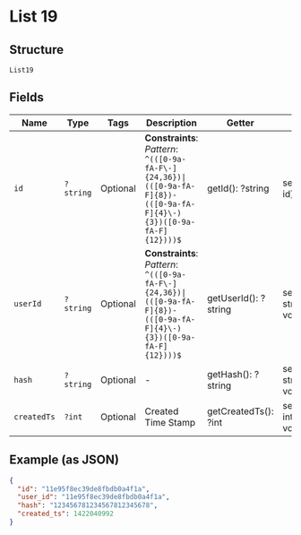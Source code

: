 
# List 19

## Structure

`List19`

## Fields

| Name | Type | Tags | Description | Getter | Setter |
|  --- | --- | --- | --- | --- | --- |
| `id` | `?string` | Optional | **Constraints**: *Pattern*: `^(([0-9a-fA-F\-]{24,36})\|(([0-9a-fA-F]{8})-(([0-9a-fA-F]{4}\-){3})([0-9a-fA-F]{12})))$` | getId(): ?string | setId(?string id): void |
| `userId` | `?string` | Optional | **Constraints**: *Pattern*: `^(([0-9a-fA-F\-]{24,36})\|(([0-9a-fA-F]{8})-(([0-9a-fA-F]{4}\-){3})([0-9a-fA-F]{12})))$` | getUserId(): ?string | setUserId(?string userId): void |
| `hash` | `?string` | Optional | - | getHash(): ?string | setHash(?string hash): void |
| `createdTs` | `?int` | Optional | Created Time Stamp | getCreatedTs(): ?int | setCreatedTs(?int createdTs): void |

## Example (as JSON)

```json
{
  "id": "11e95f8ec39de8fbdb0a4f1a",
  "user_id": "11e95f8ec39de8fbdb0a4f1a",
  "hash": "123456781234567812345678",
  "created_ts": 1422040992
}
```


